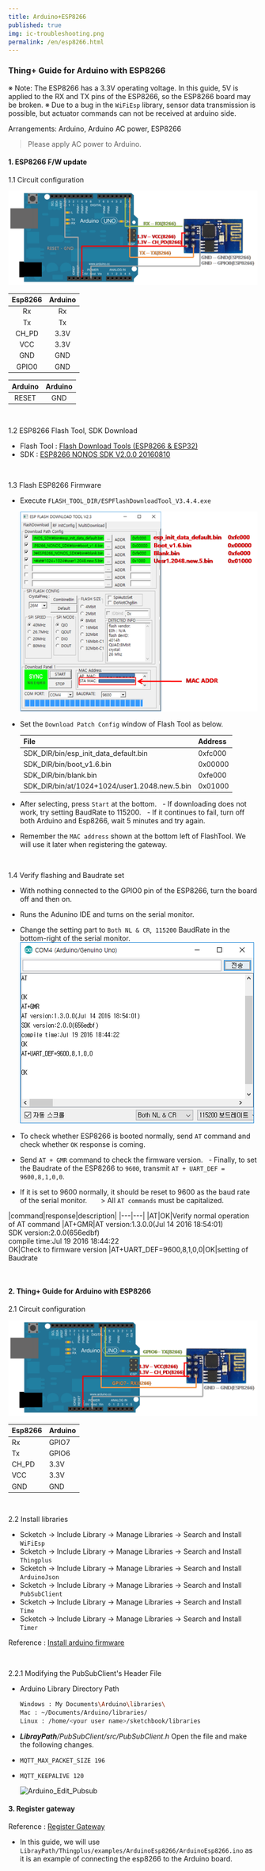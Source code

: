 ```yaml
---
title: Arduino+ESP8266
published: true
img: ic-troubleshooting.png
permalink: /en/esp8266.html
---
```


### Thing+ Guide for Arduino with ESP8266

※ Note: The ESP8266 has a 3.3V operating voltage. In this guide, 5V is applied to the RX and TX pins of the ESP8266, so the ESP8266 board may be broken.
※ Due to a bug in the `WiFiEsp` library, sensor data transmission is possible, but actuator commands can not be received at arduino side.

Arrangements: Arduino, Arduino AC power, ESP8266

> Please apply AC power to Arduino.


#### 1. ESP8266 F/W update

1.1 Circuit configuration

  ![FlashCircuit](/assets/esp8266ArduinoFlashCircuit.png)

  |Esp8266|Arduino
  |:---:|:---:
  |Rx|Rx
  |Tx|Tx
  |CH_PD|3.3V
  |VCC|3.3V
  |GND|GND
  |GPIO0|GND

  |Arduino|Arduino|
  |:---:|:---:|
  |RESET|GND|

<br/>

1.2 ESP8266 Flash Tool, SDK Download

  - Flash Tool : [Flash Download Tools (ESP8266 & ESP32)](https://www.espressif.com/en/support/download/other-tools)
  - SDK : [ESP8266 NONOS SDK V2.0.0 20160810](https://www.espressif.com/en/support/download/sdks-demos)

<br/>

1.3 Flash ESP8266 Firmware

  - Execute `FLASH_TOOL_DIR/ESPFlashDownloadTool_V3.4.4.exe`

    ![FlashTool](/assets/esp8266FlashFirmware.png)

  - Set the `Download Patch Config` window of Flash Tool as below.

    |File|Address|
    |---|---|
    |SDK_DIR/bin/esp_init_data_default.bin| 0xfc000
    |SDK_DIR/bin/boot_v1.6.bin|0x00000
    |SDK_DIR/bin/blank.bin|0xfe000
    |SDK_DIR/bin/at/1024+1024/user1.2048.new.5.bin|0x01000

  - After selecting, press `Start` at the bottom.
  - If downloading does not work, try setting BaudRate to 115200.
  - If it continues to fail, turn off both Arduino and Esp8266, wait 5 minutes and try again.

  - Remember the `MAC address` shown at the bottom left of FlashTool. We will use it later when registering the gateway.

<br/>

1.4 Verify flashing and Baudrate set

  - With nothing connected to the GPIO0 pin of the ESP8266, turn the board off and then on.
  - Runs the Adunino IDE and turns on the serial monitor.
  - Change the setting part to `Both NL & CR`,` 115200` BaudRate in the bottom-right of the serial monitor.
    ![SerialMonitor](/assets/esp8266SerialMonitor.png)

  - To check whether ESP8266 is booted normally, send `AT` command and check whether `OK` response is coming.
  - Send `AT + GMR` command to check the firmware version.
  - Finally, to set the Baudrate of the ESP8266 to `9600`, transmit `AT + UART_DEF = 9600,8,1,0,0`. 
  - If it is set to 9600 normally, it should be reset to 9600 as the baud rate of the serial monitor.
  
   > All `AT commands` must be capitalized.

  |command|response|description|
  |---|---|
  |AT|OK|Verify normal operation of AT command
  |AT+GMR|AT version:1.3.0.0(Jul 14 2016 18:54:01)<br>SDK version:2.0.0(656edbf)<br>compile time:Jul 19 2016 18:44:22<br>OK|Check to firmware version
  |AT+UART_DEF=9600,8,1,0,0|OK|setting of Baudrate

<br/>

#### 2. Thing+ Guide for Arduino with ESP8266

2.1 Circuit configuration

  ![RunningCircuit](/assets/esp8266ArduinoRunningCircuit.png)

  |Esp8266|Arduino
  |---|---
  |Rx|GPIO7
  |Tx|GPIO6
  |CH_PD|3.3V
  |VCC|3.3V
  |GND|GND

<br/>

2.2 Install libraries

  - Scketch -> Include Library -> Manage Libraries -> Search and Install `WiFiEsp` 
  - Scketch -> Include Library -> Manage Libraries -> Search and Install `Thingplus` 
  - Scketch -> Include Library -> Manage Libraries -> Search and Install `ArduinoJson` 
  - Scketch -> Include Library -> Manage Libraries -> Search and Install `PubSubClient` 
  - Scketch -> Include Library -> Manage Libraries -> Search and Install `Time` 
  - Scketch -> Include Library -> Manage Libraries -> Search and Install `Timer` 

Reference : [Install arduino firmware](/ko/open-hardware/arduino-noSSL-user-guide.html#id-firmware)

<br/>

2.2.1 Modifying the PubSubClient's Header File

  - Arduino Library Directory Path

    ``` bash
    Windows : My Documents\Arduino\libraries\
    Mac : ~/Documents/Arduino/libraries/
    Linux : /home/<your user name>/sketchbook/libraries
    ```

  - _**LibrayPath**/PubSubClient/src/PubSubClient.h_ Open the file and make the following changes.

  - `MQTT_MAX_PACKET_SIZE 196`
  - `MQTT_KEEPALIVE 120`

    ![Arduino_Edit_Pubsub](/assets/arduino_edit_pubsub.png)

#### 3. Register gateway

Reference : [Register Gateway](/ko/open-hardware/arduino-noSSL-user-guide.html#id-gateway)

- In this guide, we will use `LibrayPath/Thingplus/examples/ArduinoEsp8266/ArduinoEsp8266.ino` as it is an example of connecting the esp8266 to the Arduino board.
